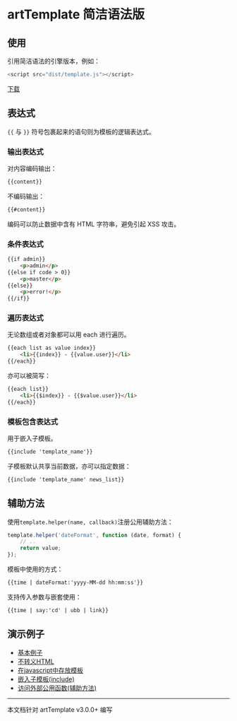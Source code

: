 # artTemplate 简洁语法版

## 使用

引用简洁语法的引擎版本，例如：
```js
<script src="dist/template.js"></script>
```   
 [下载](https://raw.github.com/visamz/art-template/master/dist/template.js)

## 表达式

``{{`` 与 ``}}`` 符号包裹起来的语句则为模板的逻辑表达式。

### 输出表达式

对内容编码输出：
```html
{{content}}
```
不编码输出：
```html
{{#content}}
``` 
编码可以防止数据中含有 HTML 字符串，避免引起 XSS 攻击。

### 条件表达式
```html
{{if admin}}
    <p>admin</p>
{{else if code > 0}}
    <p>master</p>
{{else}}
    <p>error!</p>
{{/if}}
```
### 遍历表达式

无论数组或者对象都可以用 each 进行遍历。
```html
{{each list as value index}}
    <li>{{index}} - {{value.user}}</li>
{{/each}}
```
亦可以被简写：
```html
{{each list}}
    <li>{{$index}} - {{$value.user}}</li>
{{/each}}
```
### 模板包含表达式

用于嵌入子模板。
```html
{{include 'template_name'}}
```
子模板默认共享当前数据，亦可以指定数据：
```html
{{include 'template_name' news_list}}
```
## 辅助方法

使用``template.helper(name, callback)``注册公用辅助方法：

```js
template.helper('dateFormat', function (date, format) {
    // ..
    return value;
});
```

模板中使用的方式：
```html
{{time | dateFormat:'yyyy-MM-dd hh:mm:ss'}}
```
支持传入参数与嵌套使用：
```html
{{time | say:'cd' | ubb | link}}
```
##	演示例子

*	[基本例子](http://aui.github.io/artTemplate/demo/basic.html)
*	[不转义HTML](http://aui.github.io/artTemplate/demo/no-escape.html)
*	[在javascript中存放模板](http://aui.github.io/artTemplate/demo/compile.html)
*	[嵌入子模板(include)](http://aui.github.io/artTemplate/demo/include.html)
*	[访问外部公用函数(辅助方法)](http://aui.github.io/artTemplate/demo/helper.html)

----------------------------------------------

本文档针对 artTemplate v3.0.0+ 编写